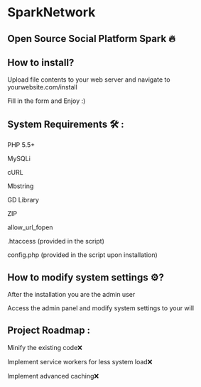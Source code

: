# SparkNetwork
Open Source Social Platform Spark 🔥
------------



How to install?
------------

Upload file contents to your web server and navigate to yourwebsite.com/install

Fill in the form and Enjoy :)



System Requirements 🛠️ :
------------
PHP 5.5+

MySQLi

cURL

Mbstring

GD Library

ZIP

allow_url_fopen

.htaccess (provided in the script)

config.php (provided in the script upon installation)



How to modify system settings ⚙️?
------------

After the installation you are the admin user

Access the admin panel and modify system settings to your will



Project Roadmap :
------------

Minify the existing code❌

Implement service workers for less system load❌

Implement advanced caching❌
